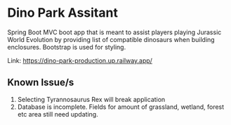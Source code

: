 # Dino Park Assitant

Spring Boot MVC boot app that is meant to assist players playing Jurassic World Evolution by providing list of compatible dinosaurs when building enclosures. Bootstrap is used for styling.

Link: https://dino-park-production.up.railway.app/

## Known Issue/s
1. Selecting Tyrannosaurus Rex will break application
2. Database is incomplete. Fields for amount of grassland, wetland, forest etc area still need updating.
